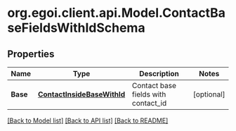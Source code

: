# org.egoi.client.api.Model.ContactBaseFieldsWithIdSchema
## Properties

Name | Type | Description | Notes
------------ | ------------- | ------------- | -------------
**Base** | [**ContactInsideBaseWithId**](.md) | Contact base fields with contact_id | [optional] 

[[Back to Model list]](../README.md#documentation-for-models) [[Back to API list]](../README.md#documentation-for-api-endpoints) [[Back to README]](../README.md)

